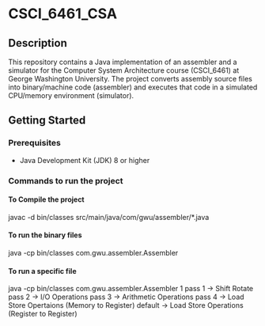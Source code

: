 # CSCI_6461_CSA

## Description
This repository contains a Java implementation of an assembler and a simulator for the Computer System Architecture course (CSCI_6461) at George Washington University. The project converts assembly source files into binary/machine code (assembler) and executes that code in a simulated CPU/memory environment (simulator).

## Getting Started

### Prerequisites
- Java Development Kit (JDK) 8 or higher

### Commands to run the project

#### To Compile the project 
javac -d bin/classes src/main/java/com/gwu/assembler/*.java

#### To run the binary files
java -cp bin/classes com.gwu.assembler.Assembler

#### To run a specific file
java -cp bin/classes com.gwu.assembler.Assembler 1
pass 1 -> Shift Rotate
pass 2 -> I/O Operations
pass 3 -> Arithmetic Operations
pass 4 -> Load Store Opertaions (Memory to Register)
default -> Load Store Operations (Register to Register)